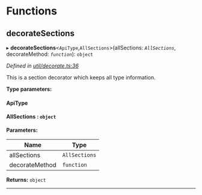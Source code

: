 

# Functions

<a id="decoratesections"></a>

##  decorateSections

▸ **decorateSections**<`ApiType`,`AllSections`>(allSections: *`AllSections`*, decorateMethod: *`function`*): `object`

*Defined in [util/decorate.ts:36](https://github.com/polkadot-js/api/blob/4cba24c/packages/api/src/util/decorate.ts#L36)*

This is a section decorator which keeps all type information.

**Type parameters:**

#### ApiType 
#### AllSections :  `object`
**Parameters:**

| Name | Type |
| ------ | ------ |
| allSections | `AllSections` |
| decorateMethod | `function` |

**Returns:** `object`

___

